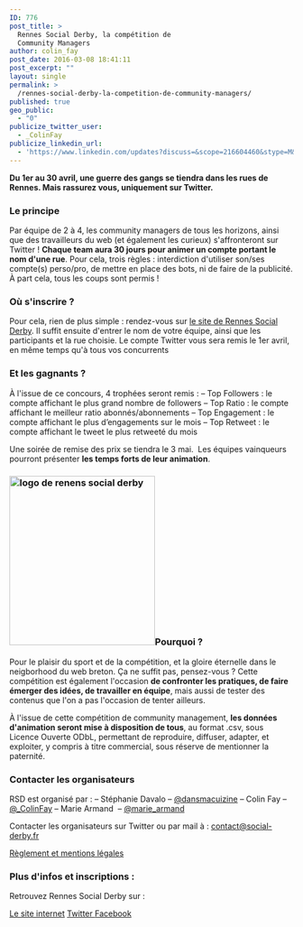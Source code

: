 ```yaml
---
ID: 776
post_title: >
  Rennes Social Derby, la compétition de
  Community Managers 
author: colin_fay
post_date: 2016-03-08 18:41:11
post_excerpt: ""
layout: single
permalink: >
  /rennes-social-derby-la-competition-de-community-managers/
published: true
geo_public:
  - "0"
publicize_twitter_user:
  - _ColinFay
publicize_linkedin_url:
  - 'https://www.linkedin.com/updates?discuss=&scope=216604460&stype=M&topic=6120176387073536000&type=U&a=5P6H'
---
```

<strong>Du 1er au 30 avril, une guerre des gangs se tiendra dans les rues de Rennes. Mais rassurez vous, uniquement sur Twitter.</strong>

<!--more-->
<h3>Le principe</h3>
Par équipe de 2 à 4, les community managers de tous les horizons, ainsi que des travailleurs du web (et également les curieux) s'affronteront sur Twitter ! <strong>Chaque team aura 30 jours pour animer un compte portant le nom d'une rue</strong>. Pour cela, trois règles : interdiction d'utiliser son/ses compte(s) perso/pro, de mettre en place des bots, ni de faire de la publicité. À part cela, tous les coups sont permis !
<h3>Où s'inscrire ?</h3>
Pour cela, rien de plus simple : rendez-vous sur <a href="http://www.social-derby.fr/" target="_blank">le site de Rennes Social Derby</a>. Il suffit ensuite d'entrer le nom de votre équipe, ainsi que les participants et la rue choisie. Le compte Twitter vous sera remis le 1er avril, en même temps qu'à tous vos concurrents
<h3>Et les gagnants ?</h3>
À l'issue de ce concours, 4 trophées seront remis :
– Top Followers : le compte affichant le plus grand nombre de followers
– Top Ratio : le compte affichant le meilleur ratio abonnés/abonnements
– Top Engagement : le compte affichant le plus d’engagements sur le mois
– Top Retweet : le compte affichant le tweet le plus retweeté du mois

Une soirée de remise des prix se tiendra le 3 mai.  Les équipes vainqueurs pourront présenter <strong>les temps forts de leur animation</strong>.
<h3></h3>
<h3><img class="alignleft size-medium wp-image-798" src="http://cf.data-bzh.fr/wp-content/uploads/2016/03/rsd-logo.png?w=258" alt="logo de renens social derby" width="258" height="300" />Pourquoi ?</h3>
Pour le plaisir du sport et de la compétition, et la gloire éternelle dans le neigborhood du web breton. Ça ne suffit pas, pensez-vous ? Cette compétition est également l'occasion <strong>de confronter les pratiques, de faire émerger des idées, de travailler en équipe</strong>, mais aussi de tester des contenus que l'on a pas l'occasion de tenter ailleurs.

À l'issue de cette compétition de community management, <strong>les données d'animation seront mise à disposition de tous</strong>, au format .csv, sous Licence Ouverte ODbL, permettant de reproduire, diffuser, adapter, et exploiter, y compris à titre commercial, sous réserve de mentionner la paternité.
<h3>Contacter les organisateurs</h3>
RSD est organisé par :
– Stéphanie Davalo – <a href="https://twitter.com/Dansmacuizine" target="_blank">@dansmacuizine</a>
– Colin Fay – <a href="https://twitter.com/_ColinFay" target="_blank">@_ColinFay</a>
– Marie Armand  – <a href="https://twitter.com/marie_armand" target="_blank">@marie_armand</a>

Contacter les organisateurs sur Twitter ou par mail à : <a href="mailto:contact@social-derby.fr" target="_blank">contact@social-derby.fr</a>

<a href="http://www.social-derby.fr/page/mentions-legales-et-reglement" target="_blank">Règlement et mentions légales</a>
<h3>Plus d'infos et inscriptions :</h3>
Retrouvez Rennes Social Derby sur :

<a href="http://www.social-derby.fr/page/mentions-legales-et-reglement" target="_blank">Le site internet</a>
<a href="https://twitter.com/_SocialDerby" target="_blank">Twitter </a>
<a href="https://www.facebook.com/social.derby/" target="_blank">Facebook</a>
